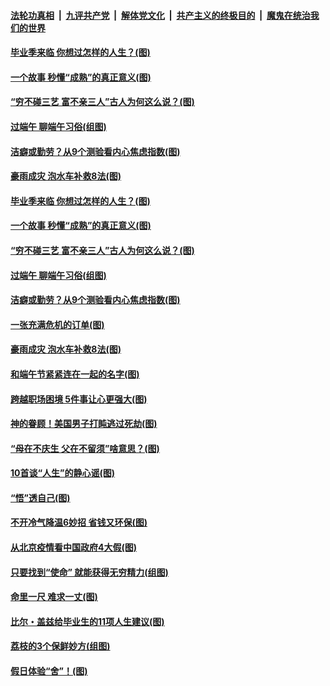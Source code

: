 

####  [法轮功真相](../../../../basic/blob/master/README.md?t=06251931) &nbsp;|&nbsp; [九评共产党](../../../../9ping.md/blob/master/README.md?t=06251931) &nbsp;|&nbsp; [解体党文化](../../../../jtdwh.md/blob/master/README.md?t=06251931)  &nbsp;|&nbsp; [共产主义的终极目的](../../../../gczydzjmd.md/blob/master/README.md?t=06251931) &nbsp;|&nbsp; [魔鬼在统治我们的世界](../../../../mgztzwmdsj.md/blob/master/README.md?t=06251931) 

#### [毕业季来临 你想过怎样的人生？(图)](../pages/p8/937661.md?t=06251931) 

#### [一个故事 秒懂“成熟”的真正意义(图)](../pages/p8/936405.md?t=06251931) 

#### [“穷不碰三艺 富不亲三人”古人为何这么说？(图)](../pages/p8/937602.md?t=06251931) 

#### [过端午 聊端午习俗(组图)](../pages/p8/937246.md?t=06251931) 

#### [洁癖或勤劳？从9个测验看内心焦虑指数(图)](../pages/p8/937558.md?t=06251931) 

#### [豪雨成灾 泡水车补救8法(图)](../pages/p8/937526.md?t=06251931) 

#### [毕业季来临 你想过怎样的人生？(图)](../pages/p8/937661.md?t=06251931) 

#### [一个故事 秒懂“成熟”的真正意义(图)](../pages/p8/936405.md?t=06251931) 

#### [“穷不碰三艺 富不亲三人”古人为何这么说？(图)](../pages/p8/937602.md?t=06251931) 

#### [过端午 聊端午习俗(组图)](../pages/p8/937246.md?t=06251931) 

#### [洁癖或勤劳？从9个测验看内心焦虑指数(图)](../pages/p8/937558.md?t=06251931) 

#### [一张充满危机的订单(图)](../pages/p8/936981.md?t=06251931) 

#### [豪雨成灾 泡水车补救8法(图)](../pages/p8/937526.md?t=06251931) 

#### [和端午节紧紧连在一起的名字(图)](../pages/p8/937448.md?t=06251931) 

#### [跨越职场困境 5件事让心更强大(图)](../pages/p8/937375.md?t=06251931) 

#### [神的眷顾！美国男子打盹逃过死劫(图)](../pages/p8/936985.md?t=06251931) 

#### [“母在不庆生 父在不留须”啥意思？(图)](../pages/p8/937234.md?t=06251931) 

#### [10首谈“人生”的静心谣(图)](../pages/p8/936965.md?t=06251931) 

#### [“悟”透自己(图)](../pages/p8/936972.md?t=06251931) 

#### [不开冷气降温6妙招 省钱又环保(图)](../pages/p8/937329.md?t=06251931) 

#### [从北京疫情看中国政府4大假(图)](../pages/p8/937196.md?t=06251931) 

#### [只要找到“使命” 就能获得无穷精力(组图)](../pages/p8/937159.md?t=06251931) 

#### [命里一尺 难求一丈(图)](../pages/p8/936782.md?t=06251931) 

#### [比尔・盖兹给毕业生的11项人生建议(图)](../pages/p8/936231.md?t=06251931) 

#### [荔枝的3个保鲜妙方(组图)](../pages/p8/936950.md?t=06251931) 

#### [假日体验“舍”！(图)](../pages/p8/937183.md?t=06251931) 

